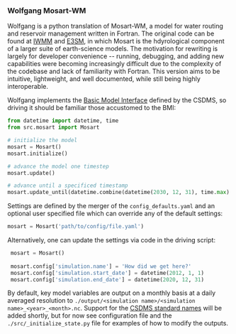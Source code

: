 ### Wolfgang Mosart-WM

Wolfgang is a python translation of Mosart-WM, a model for water routing and reservoir management written in Fortran. The original code can be found at [IWMM](https://github.com/IMMM-SFA/iwmm) and [E3SM](https://github.com/E3SM-Project/E3SM), in which Mosart is the hdyrological component of a larger suite of earth-science models. The motivation for rewriting is largely for developer convenience -- running, debugging, and adding new capabilities were becoming increasingly difficult due to the complexity of the codebase and lack of familiarity with Fortran. This version aims to be intuitive, lightweight, and well documented, while still being highly interoperable.

Wolfgang implements the [Basic Model Interface](https://csdms.colorado.edu/wiki/BMI) defined by the CSDMS, so driving it should be familiar those accustomed to the BMI:

```python
from datetime import datetime, time
from src.mosart import Mosart

# initialize the model
mosart = Mosart()
mosart.initialize()

# advance the model one timestep
mosart.update()

# advance until a specificed timestamp
mosart.update_until(datetime.combine(datetime(2030, 12, 31), time.max).timestamp())
```

Settings are defined by the merger of the `config_defaults.yaml` and an optional user specified file which can override any of the default settings:

```python
mosart = Mosart('path/to/config/file.yaml')
```

Alternatively, one can update the settings via code in the driving script:

```python
 mosart = Mosart()
 
 mosart.config['simulation.name'] = 'How did we get here?'
 mosart.config['simulation.start_date'] = datetime(2012, 1, 1)
 mosart.config['simulation.end_date'] = datetime(2020, 12, 31)
```

By default, key model variables are output on a monthly basis at a daily averaged resolution to `./output/<simulation name>/<simulation name>_<year>_<month>.nc`. Support for the [CSDMS standard names](https://github.com/csdms/standard_names) will be added shortly, but for now see configuration file and the `./src/_initialize_state.py` file for examples of how to modify the outputs.

